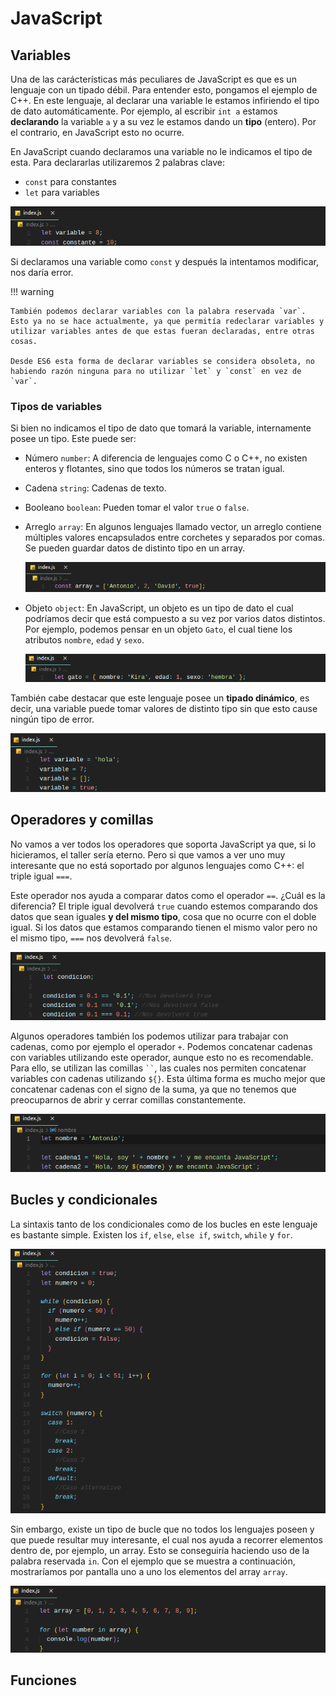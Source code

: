 # JavaScript

## Variables

Una de las carácterísticas más peculiares de JavaScript es que es un lenguaje con un tipado débil. Para entender esto, pongamos el ejemplo de C++. En este lenguaje, al declarar una variable le estamos infiriendo el tipo de dato automáticamente. Por ejemplo, al escribir `int a` estamos **declarando** la variable `a` y a su vez le estamos dando un **tipo** (entero). Por el contrario, en JavaScript esto no ocurre.

En JavaScript cuando declaramos una variable no le indicamos el tipo de esta. Para declararlas utilizaremos 2 palabras clave:

- `const` para constantes
- `let` para variables

![Variables en JavaScript](images/javascript/variables.png)

Si declaramos una variable como `const` y después la intentamos modificar, nos daría error.

!!! warning

    También podemos declarar variables con la palabra reservada `var`. Esto ya no se hace actualmente, ya que permitía redeclarar variables y utilizar variables antes de que estas fueran declaradas, entre otras cosas.

    Desde ES6 esta forma de declarar variables se considera obsoleta, no habiendo razón ninguna para no utilizar `let` y `const` en vez de `var`.

### Tipos de variables

Si bien no indicamos el tipo de dato que tomará la variable, internamente posee un tipo. Este puede ser:

- Número `number`: A diferencia de lenguajes como C o C++, no existen enteros y flotantes, sino que todos los números se tratan igual.
- Cadena `string`: Cadenas de texto.
- Booleano `boolean`: Pueden tomar el valor `true` o `false`.
- Arreglo `array`: En algunos lenguajes llamado vector, un arreglo contiene múltiples valores encapsulados entre corchetes y separados por comas. Se pueden guardar datos de distinto tipo en un array.

  ![Array en JavaScript](images/javascript/arrayjs.png)

- Objeto `object`: En JavaScript, un objeto es un tipo de dato el cual podríamos decir que está compuesto a su vez por varios datos distintos. Por ejemplo, podemos pensar en un objeto `Gato`, el cual tiene los atributos `nombre`, `edad` y `sexo`.

  ![Objeto en JavaScript](images/javascript/objetojs.png)

También cabe destacar que este lenguaje posee un **tipado dinámico**, es decir, una variable puede tomar valores de distinto tipo sin que esto cause ningún tipo de error.

![Cambio de tipo](images/javascript/cambiodetipos.png)

## Operadores y comillas

No vamos a ver todos los operadores que soporta JavaScript ya que, si lo hicieramos, el taller sería eterno. Pero si que vamos a ver uno muy interesante que no está soportado por algunos lenguajes como C++: el triple igual `===`.

Este operador nos ayuda a comparar datos como el operador `==`. ¿Cuál es la diferencia? El triple igual devolverá `true` cuando estemos comparando dos datos que sean iguales **y del mismo tipo**, cosa que no ocurre con el doble igual. Si los datos que estamos comparando tienen el mismo valor pero no el mismo tipo, `===` nos devolverá `false`.

![Triple igual](images/javascript/tripleigual.png)

Algunos operadores también los podemos utilizar para trabajar con cadenas, como por ejemplo el operador `+`. Podemos concatenar cadenas con variables utilizando este operador, aunque esto no es recomendable. Para ello, se utilizan las comillas ` `` `, las cuales nos permiten concatenar variables con cadenas utilizando `${}`. Esta última forma es mucho mejor que concatenar cadenas con el signo de la suma, ya que no tenemos que preocuparnos de abrir y cerrar comillas constantemente.

![Concatenar cadenas](images/javascript/concatenar.png)

## Bucles y condicionales

La sintaxis tanto de los condicionales como de los bucles en este lenguaje es bastante simple. Existen los `if`, `else`, `else if`, `switch`, `while` y `for`.

![Bucles y condicionales](images/javascript/bucles-condicionales.png)

Sin embargo, existe un tipo de bucle que no todos los lenguajes poseen y que puede resultar muy interesante, el cual nos ayuda a recorrer elementos dentro de, por ejemplo, un array. Esto se conseguiría haciendo uso de la palabra reservada `in`. Con el ejemplo que se muestra a continuación, mostraríamos por pantalla uno a uno los elementos del array `array`.

![For in](images/javascript/forin.png)

## Funciones
